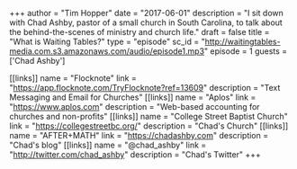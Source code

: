 +++
author = "Tim Hopper"
date = "2017-06-01"
description = "I sit down with Chad Ashby, pastor of a small church in South Carolina, to talk about the behind-the-scenes of ministry and church life."
draft = false
title = "What is Waiting Tables?"
type = "episode"
sc_id = "http://waitingtables-media.com.s3.amazonaws.com/audio/episode1.mp3"
episode = 1
guests = ['Chad Ashby']

[[links]]
name = "Flocknote"
link = "https://app.flocknote.com/TryFlocknote?ref=13609"
description = "Text Messaging and Email for Churches"
[[links]]
name = "Aplos"
link = "https://www.aplos.com"
description = "Web-based accounting for churches and non-profits"
[[links]]
name = "College Street Baptist Church"
link = "https://collegestreetbc.org/"
description = "Chad's Church"
[[links]]
name = "AFTER+MATH"
link = "https://chadashby.com"
description = "Chad's blog"
[[links]]
name = "@chad_ashby"
link = "http://twitter.com/chad_ashby"
description = "Chad's Twitter"
+++
